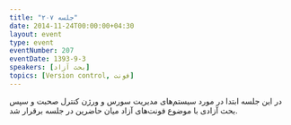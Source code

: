 ```yaml
---
title: "جلسه ۲۰۷"
date: 2014-11-24T00:00:00+04:30
layout: event
type: event
eventNumber: 207
eventDate: 1393-9-3
speakers: [بحث آزاد]
topics: [Version control, فونت]
---
```

در این جلسه ابتدا در مورد سیستم‌های مدیریت سورس و ورژن کنترل صحبت و سپس بحث آزادی با موضوع فونت‌های آزاد میان حاضرین در جلسه برقرار شد.